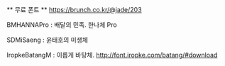 
** 무료 폰트 **  https://brunch.co.kr/@jade/203

BMHANNAPro : 배달의 민족. 한나체 Pro

SDMiSaeng  : 윤태호의 미생체

IropkeBatangM : 이롭게 바탕체. http://font.iropke.com/batang/#download

